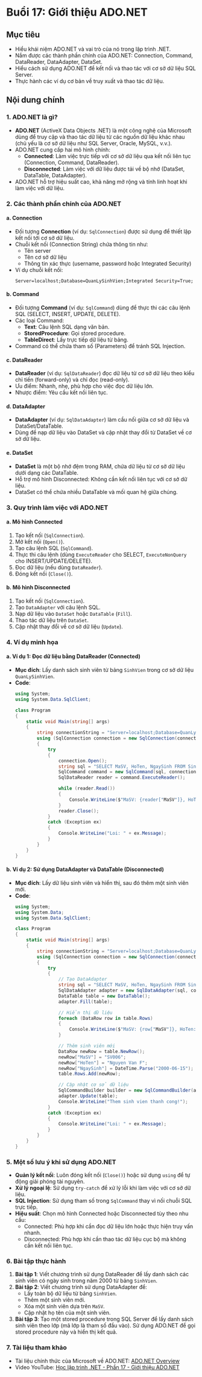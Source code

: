 # Buổi 17: Giới thiệu ADO.NET

## Mục tiêu
- Hiểu khái niệm ADO.NET và vai trò của nó trong lập trình .NET.
- Nắm được các thành phần chính của ADO.NET: Connection, Command, DataReader, DataAdapter, DataSet.
- Hiểu cách sử dụng ADO.NET để kết nối và thao tác với cơ sở dữ liệu SQL Server.
- Thực hành các ví dụ cơ bản về truy xuất và thao tác dữ liệu.

## Nội dung chính

### 1. ADO.NET là gì?
- **ADO.NET** (ActiveX Data Objects .NET) là một công nghệ của Microsoft dùng để truy cập và thao tác dữ liệu từ các nguồn dữ liệu khác nhau (chủ yếu là cơ sở dữ liệu như SQL Server, Oracle, MySQL, v.v.).
- ADO.NET cung cấp hai mô hình chính:
  - **Connected**: Làm việc trực tiếp với cơ sở dữ liệu qua kết nối liên tục (Connection, Command, DataReader).
  - **Disconnected**: Làm việc với dữ liệu được tải về bộ nhớ (DataSet, DataTable, DataAdapter).
- ADO.NET hỗ trợ hiệu suất cao, khả năng mở rộng và tính linh hoạt khi làm việc với dữ liệu.

### 2. Các thành phần chính của ADO.NET
#### a. Connection
- Đối tượng **Connection** (ví dụ: `SqlConnection`) được sử dụng để thiết lập kết nối tới cơ sở dữ liệu.
- Chuỗi kết nối (Connection String) chứa thông tin như:
  - Tên server
  - Tên cơ sở dữ liệu
  - Thông tin xác thực (username, password hoặc Integrated Security)
- Ví dụ chuỗi kết nối:
  ```plaintext
  Server=localhost;Database=QuanLySinhVien;Integrated Security=True;
  ```

#### b. Command
- Đối tượng **Command** (ví dụ: `SqlCommand`) dùng để thực thi các câu lệnh SQL (SELECT, INSERT, UPDATE, DELETE).
- Các loại Command:
  - **Text**: Câu lệnh SQL dạng văn bản.
  - **StoredProcedure**: Gọi stored procedure.
  - **TableDirect**: Lấy trực tiếp dữ liệu từ bảng.
- Command có thể chứa tham số (Parameters) để tránh SQL Injection.

#### c. DataReader
- **DataReader** (ví dụ: `SqlDataReader`) đọc dữ liệu từ cơ sở dữ liệu theo kiểu chỉ tiến (forward-only) và chỉ đọc (read-only).
- Ưu điểm: Nhanh, nhẹ, phù hợp cho việc đọc dữ liệu lớn.
- Nhược điểm: Yêu cầu kết nối liên tục.

#### d. DataAdapter
- **DataAdapter** (ví dụ: `SqlDataAdapter`) làm cầu nối giữa cơ sở dữ liệu và DataSet/DataTable.
- Dùng để nạp dữ liệu vào DataSet và cập nhật thay đổi từ DataSet về cơ sở dữ liệu.

#### e. DataSet
- **DataSet** là một bộ nhớ đệm trong RAM, chứa dữ liệu từ cơ sở dữ liệu dưới dạng các DataTable.
- Hỗ trợ mô hình Disconnected: Không cần kết nối liên tục với cơ sở dữ liệu.
- DataSet có thể chứa nhiều DataTable và mối quan hệ giữa chúng.

### 3. Quy trình làm việc với ADO.NET
#### a. Mô hình Connected
1. Tạo kết nối (`SqlConnection`).
2. Mở kết nối (`Open()`).
3. Tạo câu lệnh SQL (`SqlCommand`).
4. Thực thi câu lệnh (dùng `ExecuteReader` cho SELECT, `ExecuteNonQuery` cho INSERT/UPDATE/DELETE).
5. Đọc dữ liệu (nếu dùng `DataReader`).
6. Đóng kết nối (`Close()`).

#### b. Mô hình Disconnected
1. Tạo kết nối (`SqlConnection`).
2. Tạo `DataAdapter` với câu lệnh SQL.
3. Nạp dữ liệu vào `DataSet` hoặc `DataTable` (`Fill`).
4. Thao tác dữ liệu trên `DataSet`.
5. Cập nhật thay đổi về cơ sở dữ liệu (`Update`).

### 4. Ví dụ minh họa
#### a. Ví dụ 1: Đọc dữ liệu bằng DataReader (Connected)
- **Mục đích**: Lấy danh sách sinh viên từ bảng `SinhVien` trong cơ sở dữ liệu `QuanLySinhVien`.
- **Code**:
  ```csharp
  using System;
  using System.Data.SqlClient;

  class Program
  {
      static void Main(string[] args)
      {
          string connectionString = "Server=localhost;Database=QuanLySinhVien;Integrated Security=True;";
          using (SqlConnection connection = new SqlConnection(connectionString))
          {
              try
              {
                  connection.Open();
                  string sql = "SELECT MaSV, HoTen, NgaySinh FROM SinhVien";
                  SqlCommand command = new SqlCommand(sql, connection);
                  SqlDataReader reader = command.ExecuteReader();

                  while (reader.Read())
                  {
                      Console.WriteLine($"MaSV: {reader["MaSV"]}, HoTen: {reader["HoTen"]}, NgaySinh: {reader["NgaySinh"]}");
                  }
                  reader.Close();
              }
              catch (Exception ex)
              {
                  Console.WriteLine("Loi: " + ex.Message);
              }
          }
      }
  }
  ```

#### b. Ví dụ 2: Sử dụng DataAdapter và DataTable (Disconnected)
- **Mục đích**: Lấy dữ liệu sinh viên và hiển thị, sau đó thêm một sinh viên mới.
- **Code**:
  ```csharp
  using System;
  using System.Data;
  using System.Data.SqlClient;

  class Program
  {
      static void Main(string[] args)
      {
          string connectionString = "Server=localhost;Database=QuanLySinhVien;Integrated Security=True;";
          using (SqlConnection connection = new SqlConnection(connectionString))
          {
              try
              {
                  // Tạo DataAdapter
                  string sql = "SELECT MaSV, HoTen, NgaySinh FROM SinhVien";
                  SqlDataAdapter adapter = new SqlDataAdapter(sql, connection);
                  DataTable table = new DataTable();
                  adapter.Fill(table);

                  // Hiển thị dữ liệu
                  foreach (DataRow row in table.Rows)
                  {
                      Console.WriteLine($"MaSV: {row["MaSV"]}, HoTen: {row["HoTen"]}, NgaySinh: {row["NgaySinh"]}");
                  }

                  // Thêm sinh viên mới
                  DataRow newRow = table.NewRow();
                  newRow["MaSV"] = "SV006";
                  newRow["HoTen"] = "Nguyen Van F";
                  newRow["NgaySinh"] = DateTime.Parse("2000-06-15");
                  table.Rows.Add(newRow);

                  // Cập nhật cơ sở dữ liệu
                  SqlCommandBuilder builder = new SqlCommandBuilder(adapter);
                  adapter.Update(table);
                  Console.WriteLine("Them sinh vien thanh cong!");
              }
              catch (Exception ex)
              {
                  Console.WriteLine("Loi: " + ex.Message);
              }
          }
      }
  }
  ```

### 5. Một số lưu ý khi sử dụng ADO.NET
- **Quản lý kết nối**: Luôn đóng kết nối (`Close()`) hoặc sử dụng `using` để tự động giải phóng tài nguyên.
- **Xử lý ngoại lệ**: Sử dụng `try-catch` để xử lý lỗi khi làm việc với cơ sở dữ liệu.
- **SQL Injection**: Sử dụng tham số trong `SqlCommand` thay vì nối chuỗi SQL trực tiếp.
- **Hiệu suất**: Chọn mô hình Connected hoặc Disconnected tùy theo nhu cầu:
  - Connected: Phù hợp khi cần đọc dữ liệu lớn hoặc thực hiện truy vấn nhanh.
  - Disconnected: Phù hợp khi cần thao tác dữ liệu cục bộ mà không cần kết nối liên tục.

### 6. Bài tập thực hành
1. **Bài tập 1**: Viết chương trình sử dụng DataReader để lấy danh sách các sinh viên có ngày sinh trong năm 2000 từ bảng `SinhVien`.
2. **Bài tập 2**: Viết chương trình sử dụng DataAdapter để:
   - Lấy toàn bộ dữ liệu từ bảng `SinhVien`.
   - Thêm một sinh viên mới.
   - Xóa một sinh viên dựa trên `MaSV`.
   - Cập nhật họ tên của một sinh viên.
3. **Bài tập 3**: Tạo một stored procedure trong SQL Server để lấy danh sách sinh viên theo lớp (mã lớp là tham số đầu vào). Sử dụng ADO.NET để gọi stored procedure này và hiển thị kết quả.

### 7. Tài liệu tham khảo
- Tài liệu chính thức của Microsoft về ADO.NET: [ADO.NET Overview](https://docs.microsoft.com/en-us/dotnet/framework/data/adonet/)
- Video YouTube: [Học lập trình .NET - Phần 17 - Giới thiệu ADO.NET](https://www.youtube.com/watch?v=oJOk40gm984&list=PLRLJQuuRRcFlaITD5F6XKQJxOt8QgCNAg&index=17)
